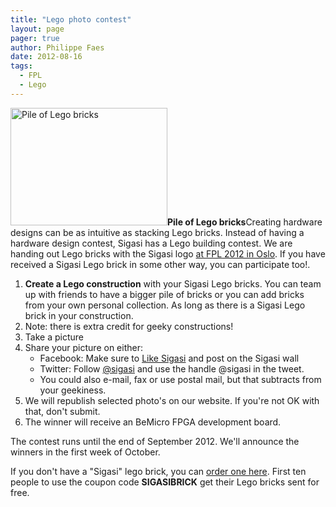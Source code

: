 ```yaml
---
title: "Lego photo contest"
layout: page 
pager: true
author: Philippe Faes
date: 2012-08-16
tags: 
  - FPL
  - Lego
---
```

<div class="content">
<p><span class="inline inline-right"><img src="http://www.sigasi.com/sites/www.sigasi.com/files/images/PICT0102.img_assist_custom-251x188.jpg" alt="Pile of Lego bricks" title="Pile of Lego bricks" class="image image-img_assist_custom-251x188 " width="251" height="188"/><span class="caption" style="width: 249px;"><strong>Pile of Lego bricks</strong></span></span>Creating hardware designs can be as intuitive as stacking Lego bricks. Instead of having a hardware design contest, Sigasi has a Lego building contest. We are handing out Lego bricks with the Sigasi logo <a href="/fpl2012">at <span class="caps">FPL</span> 2012 in Oslo</a>. If you have received a Sigasi Lego brick in some other way, you can participate too!.</p>	<ol><li><strong>Create a Lego construction</strong> with your Sigasi Lego bricks. You can team up with friends to have a bigger pile of bricks or you can add bricks from your own personal collection. As long as there is a Sigasi Lego brick in your construction.</li>		<li>Note: there is extra credit for geeky constructions!</li>		<li>Take a picture</li>		<li>Share your picture on either:	<ul><li>Facebook: Make sure to <a href="http://on.fb.me/sigasi" class="elf-external elf-icon">Like Sigasi</a> and post on the Sigasi wall</li>		<li>Twitter: Follow <a href="http://www.twitter.com/sigasi" class="elf-external elf-icon">@sigasi</a> and use the handle @sigasi in the tweet.</li>		<li>You could also e-mail, fax or use postal mail, but that subtracts from your geekiness.</li>	</ul></li>		<li>We will republish selected photo's on our website. If you're not OK with that, don't submit.</li>		<li>The winner will receive an BeMicro <span class="caps">FPGA</span> development board.</li>	</ol><p>The contest runs until the end of September 2012. We'll announce the winners in the first week of October.</p>	<p>If you don't have a "Sigasi" lego brick, you can <a href="http://sites.fastspring.com/sigasi/product/sibrick" class="elf-external elf-icon">order one here</a>. First ten people to use the coupon code <strong><span class="caps">SIGASIBRICK</span></strong> get their Lego bricks sent for free.</p>  </div>

